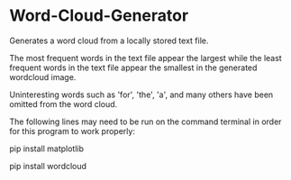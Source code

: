 # Word-Cloud-Generator
Generates a word cloud from a locally stored text file.

The most frequent words in the text file appear the largest while the least frequent words in the text file appear the smallest in the generated wordcloud image.

Uninteresting words such as 'for', 'the', 'a', and many others have been omitted from the word cloud.

The following lines may need to be run on the command terminal in order for this program to work properly:

pip install matplotlib

pip install wordcloud
